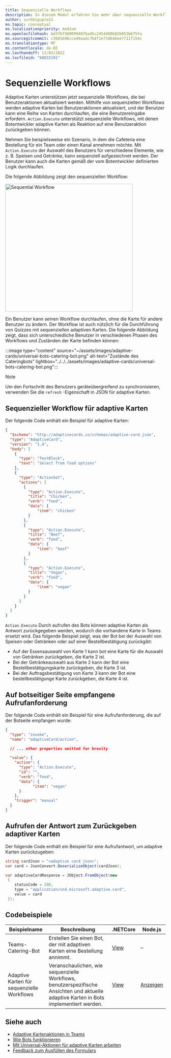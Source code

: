 ```yaml
---
title: Sequenzielle Workflows
description: In diesem Modul erfahren Sie mehr über sequenzielle Workflows für adaptive Karten mithilfe von Universellen Aktionen mit Codebeispielen.
author: surbhigupta12
ms.topic: conceptual
ms.localizationpriority: medium
ms.openlocfilehash: bd3fbf560099487ba45c2454460b82b852b675fa
ms.sourcegitcommit: c3601696cced9aadc764f1e734646ee7711f154c
ms.translationtype: MT
ms.contentlocale: de-DE
ms.lasthandoff: 11/03/2022
ms.locfileid: "68833191"
---
```

# <a name="sequential-workflows"></a>Sequenzielle Workflows

Adaptive Karten unterstützen jetzt sequenzielle Workflows, die bei Benutzeraktionen aktualisiert werden. Mithilfe von sequenziellen Workflows werden adaptive Karten bei Benutzeraktionen aktualisiert, und der Benutzer kann eine Reihe von Karten durchlaufen, die eine Benutzereingabe erfordern. `Action.Execute` unterstützt sequenzielle Workflows, mit denen Botentwickler adaptive Karten als Reaktion auf eine Benutzeraktion zurückgeben können.

Nehmen Sie beispielsweise ein Szenario, in dem die Cafeteria eine Bestellung für ein Team oder einen Kanal annehmen möchte. Mit `Action.Execute` der Auswahl des Benutzers für verschiedene Elemente, wie z. B. Speisen und Getränke, kann sequenziell aufgezeichnet werden. Der Benutzer kann auch die Karten gemäß der vom Botentwickler definierten Logik durchlaufen. <br/>

Die folgende Abbildung zeigt den sequenziellen Workflow:

<img src="~/assets/images/bots/sequentialWorkflow.gif" alt="Sequential Workflow" width="400"/>

Ein Benutzer kann seinen Workflow durchlaufen, ohne die Karte für andere Benutzer zu ändern. Der Workflow ist auch nützlich für die Durchführung von Quizzes mit sequenziellen adaptiven Karten. Die folgende Abbildung zeigt, dass sich unterschiedliche Benutzer in verschiedenen Phasen des Workflows und Zuständen der Karte befinden können:

:::image type="content" source="~/assets/images/adaptive-cards/universal-bots-catering-bot.png" alt-text="Zustände des Cateringbots" lightbox="../../../assets/images/adaptive-cards/universal-bots-catering-bot.png":::

> [!NOTE]
> Um den Fortschritt des Benutzers geräteübergreifend zu synchronisieren, verwenden Sie die `refresh` -Eigenschaft in JSON für adaptive Karten.

## <a name="sequential-workflow-for-adaptive-cards"></a>Sequenzieller Workflow für adaptive Karten

Der folgende Code enthält ein Beispiel für adaptive Karten:

```JSON
{
  "$schema": "http://adaptivecards.io/schemas/adaptive-card.json",
  "type": "AdaptiveCard",
  "version": "1.4",
  "body": [
    {
      "type": "TextBlock",
      "text": "Select from food options"
    },
    { 
      "type": "ActionSet",
      "actions": [
        {
          "type": "Action.Execute",
          "title": "Chicken",
          "verb": "food",
          "data": {
              "item": "chicken"
          }
        },
        {
          "type": "Action.Execute",
          "title": "Beef",
          "verb": "food",
          "data": {
              "item": "beef"
          }
        },
        {
          "type": "Action.Execute",
          "title": "Vegan",
          "verb": "food",
          "data": {
              "item": "vegan"
          }
        }
      ]
    }
  ]
}
```

`Action.Execute` Durch aufrufen des Bots können adaptive Karten als Antwort zurückgegeben werden, wodurch die vorhandene Karte in Teams ersetzt wird.
Das folgende Beispiel zeigt, was der Bot bei der Auswahl von Speisen oder Getränken oder auf einer Bestellbestätigung zurückgibt:

* Auf der Essensauswahl von Karte 1 kann bot eine Karte für die Auswahl von Getränken zurückgeben, die Karte 2 ist.
* Bei der Getränkeauswahl aus Karte 2 kann der Bot eine Bestellbestätigungskarte zurückgeben, die Karte 3 ist.
* Bei der Auftragsbestätigung von Karte 3 kann der Bot eine bestellbestätigunge Karte zurückgeben, die Karte 4 ist.

## <a name="invoke-request-received-on-bot-side"></a>Auf botseitiger Seite empfangene Aufrufanforderung

Der folgende Code enthält ein Beispiel für eine Aufrufanforderung, die auf der Botseite empfangen wurde:

```JSON
{ 
  "type": "invoke",
  "name": "adaptiveCard/action",

  // ... other properties omitted for brevity

  "value": { 
    "action": { 
      "type": "Action.Execute", 
      "id": "", 
      "verb": "food",
      "data": { 
            "item": "vegan"
      } 
    },
    "trigger": "manual" 
  }
}
```

## <a name="invoke-response-to-return-adaptive-cards"></a>Aufrufen der Antwort zum Zurückgeben adaptiver Karten

Der folgende Code enthält ein Beispiel für eine Aufrufantwort, um adaptive Karten zurückzugeben:

```C#
string cardJson = "<adaptive card json>";
var card = JsonConvert.DeserializeObject(cardJson);

var adaptiveCardResponse = JObject.FromObject(new
 {
    statusCode = 200,
    type = "application/vnd.microsoft.adaptive.card",
    value = card
 });
```

## <a name="code-samples"></a>Codebeispiele

|Beispielname | Beschreibung | .NETCore | Node.js |
|----------------|-----------------|--------------|--------------|
| Teams-Catering-Bot | Erstellen Sie einen Bot, der mit adaptiven Karten eine Bestellung annimmt. |[View](https://github.com/OfficeDev/Microsoft-Teams-Samples/tree/main/samples/bot-teams-catering/csharp)| – |
| Adaptive Karten für sequenzielle Workflows | Veranschaulichen, wie sequenzielle Workflows, benutzerspezifische Ansichten und aktuelle adaptive Karten in Bots implementiert werden. | [View](https://github.com/OfficeDev/Microsoft-Teams-Samples/tree/main/samples/bot-sequential-flow-adaptive-cards/csharp) | [Anzeigen](https://github.com/OfficeDev/Microsoft-Teams-Samples/tree/main/samples/bot-sequential-flow-adaptive-cards/nodejs) |

## <a name="see-also"></a>Siehe auch

* [Adaptive Kartenaktionen in Teams](~/task-modules-and-cards/cards/cards-actions.md#adaptive-cards-actions)
* [Wie Bots funktionieren](/azure/bot-service/bot-builder-basics?view=azure-bot-service-4.0&preserve-view=true)
* [Mit Universal-Aktionen für adaptive Karten arbeiten](Work-with-universal-actions-for-adaptive-cards.md)
* [Feedback zum Ausfüllen des Formulars](~/bots/how-to/conversations/conversation-messages.md#form-completion-feedback)
